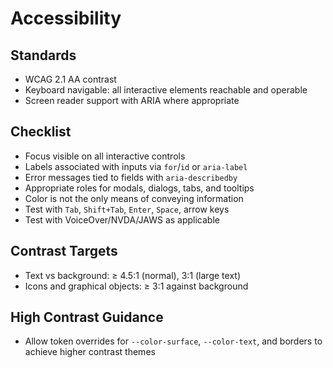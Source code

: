 # Accessibility

## Standards
- WCAG 2.1 AA contrast
- Keyboard navigable: all interactive elements reachable and operable
- Screen reader support with ARIA where appropriate

## Checklist
- Focus visible on all interactive controls
- Labels associated with inputs via `for`/`id` or `aria-label`
- Error messages tied to fields with `aria-describedby`
- Appropriate roles for modals, dialogs, tabs, and tooltips
- Color is not the only means of conveying information
- Test with `Tab`, `Shift+Tab`, `Enter`, `Space`, arrow keys
- Test with VoiceOver/NVDA/JAWS as applicable

## Contrast Targets
- Text vs background: ≥ 4.5:1 (normal), 3:1 (large text)
- Icons and graphical objects: ≥ 3:1 against background

## High Contrast Guidance
- Allow token overrides for `--color-surface`, `--color-text`, and borders to achieve higher contrast themes